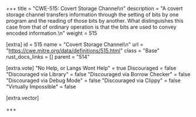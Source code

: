 +++
title = "CWE-515: Covert Storage Channel\n"
description = "A covert storage channel transfers information through the setting of bits by one program and the reading of those bits by another. What distinguishes this case from that of ordinary operation is that the bits are used to convey encoded information.\n"
weight = 515

[extra]
id = 515
name = "Covert Storage Channel\n"
url = "https://cwe.mitre.org/data/definitions/515.html"
class = "Base"
rust_docs_links = []
parent = "514"

[extra.vote]
"No Help, or Langs Wont Help" = true
Discouraged = false
"Discouraged via Library" = false
"Discouraged via Borrow Checker" = false
"Discouraged via Debug Mode" = false
"Discouraged via Clippy" = false
"Virtually Impossible" = false

[extra.vector]

+++